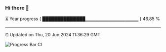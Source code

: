 ### Hi there 👋

⏳ Year progress { ██████████████▁▁▁▁▁▁▁▁▁▁▁▁▁▁▁▁ } 46.85 %

---

⏰ Updated on Thu, 20 Jun 2024 11:36:29 GMT

![Progress Bar CI](https://github.com/IshwaranRudhara/GIT-ACTION/workflows/Progress%20Bar%20CI/badge.svg)
